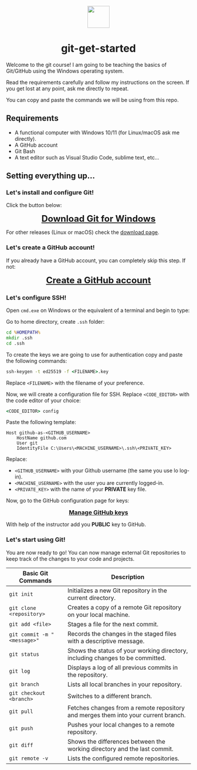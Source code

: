 <div align="center">

<img width="60px" src="https://git-scm.com/images/logos/downloads/Git-Icon-1788C.png"></img>

# git-get-started

</div>

Welcome to the git course! I am going to be teaching the basics of Git/GitHub using the Windows operating system.

Read the requirements carefully and follow my instructions on the screen. If you get lost at any point, ask me directly to repeat.

You can copy and paste the commands we will be using from this repo.

## Requirements

* A functional computer with Windows 10/11 (for Linux/macOS ask me directly).
* A GitHub account
* Git Bash
* A text editor such as Visual Studio Code, sublime text, etc...

## Setting everything up...

### Let's install and configure Git!

Click the button below:

<div align="center">

<font size="5"> **[Download Git for Windows](https://github.com/git-for-windows/git/releases/download/v2.42.0.windows.2/Git-2.42.0.2-64-bit.exe)** </font>

</div>

For other releases (Linux or macOS) check the [download page](https://git-scm.com/downloads).

### Let's create a GitHub account!

If you already have a GitHub account, you can completely skip this step. If not:

<div align="center">

<font size="5"> **[Create a GitHub account](https://github.com/signup)** </font>

</div>

### Let's configure SSH!

Open `cmd.exe` on Windows or the equivalent of a terminal and begin to type:

Go to home directory, create `.ssh` folder:
```cmd
cd %HOMEPATH%
mkdir .ssh
cd .ssh
```

To create the keys we are going to use for authentication copy and paste the following commands:

```cmd
ssh-keygen -t ed25519 -f <FILENAME>.key
```

Replace `<FILENAME>` with the filename of your preference.

Now, we will create a configuration file for SSH. Replace `<CODE_EDITOR>` with the code editor of your choice:

```cmd
<CODE_EDITOR> config
```

Paste the following template:

```
Host github-as-<GITHUB_USERNAME>
    HostName github.com
    User git
    IdentityFile C:\Users\<MACHINE_USERNAME>\.ssh\<PRIVATE_KEY>
```

Replace:

* `<GITHUB_USERNAME>` with your Github username (the same you use lo log-in).
* `<MACHINE_USERNAME>` with the user you are currently logged-in.
* `<PRIVATE_KEY>` with the name of your **PRIVATE** key file.

Now, go to the GitHub configuration page for keys:

<div align="center">

<font size="3"> **[Manage GitHub keys](https://github.com/settings/keys)** </font>

</div>

With help of the instructor add you **PUBLIC** key to GitHub.

### Let's start using Git!

You are now ready to go! You can now manage external Git repositories to keep track of the changes to your code and projects.

<div align="center">

| Basic Git Commands | Description |
|---------------------|-------------|
| `git init`         | Initializes a new Git repository in the current directory. |
| `git clone <repository>` | Creates a copy of a remote Git repository on your local machine. |
| `git add <file>`   | Stages a file for the next commit. |
| `git commit -m "<message>"` | Records the changes in the staged files with a descriptive message. |
| `git status`       | Shows the status of your working directory, including changes to be committed. |
| `git log`          | Displays a log of all previous commits in the repository. |
| `git branch`       | Lists all local branches in your repository. |
| `git checkout <branch>` | Switches to a different branch. |
| `git pull`         | Fetches changes from a remote repository and merges them into your current branch. |
| `git push`         | Pushes your local changes to a remote repository. |
| `git diff`         | Shows the differences between the working directory and the last commit. |
| `git remote -v`    | Lists the configured remote repositories. |

</div>